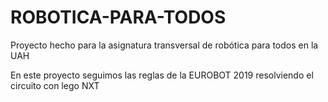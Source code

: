# ROBOTICA-PARA-TODOS

Proyecto hecho para la asignatura transversal de robótica para todos en la UAH

En este proyecto seguimos las reglas de la EUROBOT 2019 resolviendo el circuito con lego NXT
